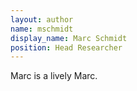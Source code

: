```yaml
---
layout: author
name: mschmidt
display_name: Marc Schmidt
position: Head Researcher
---
```

Marc is a lively Marc.